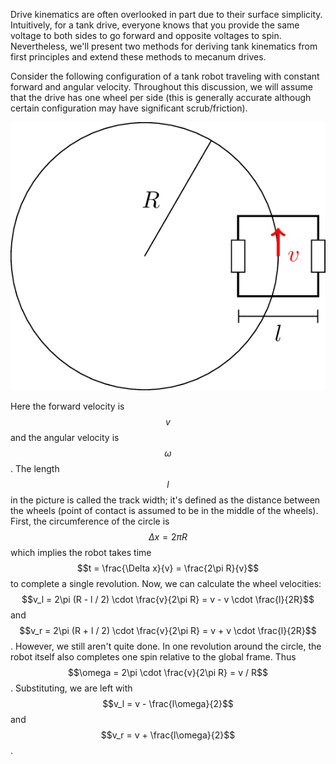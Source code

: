 Drive kinematics are often overlooked in part due to their surface simplicity. Intuitively, for a tank drive, everyone knows that you provide the same voltage to both sides to go forward and opposite voltages to spin. Nevertheless, we'll present two methods for deriving tank kinematics from first principles and extend these methods to mecanum drives.

Consider the following configuration of a tank robot traveling with constant forward and angular velocity. Throughout this discussion, we will assume that the drive has one wheel per side (this is generally accurate although certain configuration may have significant scrub/friction).

![Constant velocity tank path](../.gitbook/assets/tankcircle.png)

Here the forward velocity is $$v$$ and the angular velocity is $$\omega$$. The length $$l$$ in the picture is called the track width; it's defined as the distance between the wheels (point of contact is assumed to be in the middle of the wheels). First, the circumference of the circle is $$\Delta x = 2\pi R$$ which implies the robot takes time $$t = \frac{\Delta x}{v} = \frac{2\pi R}{v}$$ to complete a single revolution. Now, we can calculate the wheel velocities: $$v_l = 2\pi (R - l / 2) \cdot \frac{v}{2\pi R} = v - v \cdot \frac{l}{2R}$$ and $$v_r = 2\pi (R + l / 2) \cdot \frac{v}{2\pi R} = v + v \cdot \frac{l}{2R}$$. However, we still aren't quite done. In one revolution around the circle, the robot itself also completes one spin relative to the global frame. Thus $$\omega = 2\pi \cdot \frac{v}{2\pi R} = v / R$$. Substituting, we are left with $$v_l = v - \frac{l\omega}{2}$$ and $$v_r = v + \frac{l\omega}{2}$$.